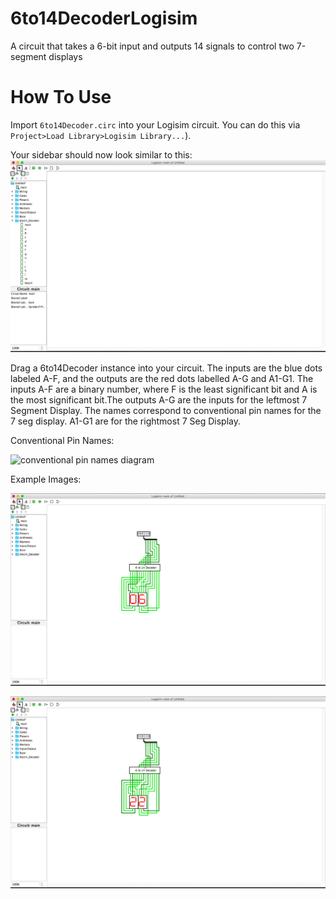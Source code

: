 # 6to14DecoderLogisim
A circuit that takes a 6-bit input and outputs 14 signals to control two 7-segment displays

# How To Use
Import `6to14Decoder.circ` into your Logisim circuit. You can do this via `Project>Load Library>Logisim Library...`). 

Your sidebar should now look similar to this:  ![screenshot of logisim](https://raw.githubusercontent.com/hodgeswt/6to14DecoderLogisim/master/Photos/Screen%20Shot%202016-08-22%20at%202.33.05%20PM.png)

Drag a 6to14Decoder instance into your circuit. The inputs are the blue dots labeled A-F, and the outputs are the red dots labelled A-G and A1-G1. The inputs A-F are a binary number, where F is the least significant bit and A is the most significant bit.The outputs A-G are the inputs for the leftmost 7 Segment Display. The names correspond to conventional pin names for the 7 seg display. A1-G1 are for the rightmost 7 Seg Display. 

Conventional Pin Names: 

![conventional pin names diagram](https://qph.ec.quoracdn.net/main-qimg-07bec404d36e7d3812d8c3db69c23739?convert_to_webp=true) 

Example Images:

![6 displayed](https://raw.githubusercontent.com/hodgeswt/6to14DecoderLogisim/master/Photos/Screen%20Shot%202016-08-22%20at%202.43.36%20PM.png)

![22 displayed](https://raw.githubusercontent.com/hodgeswt/6to14DecoderLogisim/master/Photos/Screen%20Shot%202016-08-22%20at%202.44.34%20PM.png)
